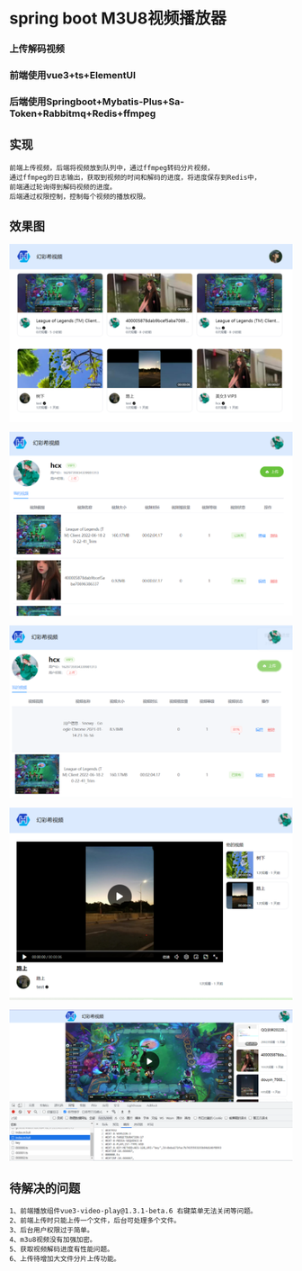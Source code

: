 # spring boot M3U8视频播放器 
### 上传解码视频
### 前端使用vue3+ts+ElementUI
### 后端使用Springboot+Mybatis-Plus+Sa-Token+Rabbitmq+Redis+ffmpeg

## 实现
    前端上传视频，后端将视频放到队列中，通过ffmpeg转码分片视频，
    通过ffmpeg的日志输出，获取到视频的时间和解码的进度，将进度保存到Redis中，
    前端通过轮询得到解码视频的进度。
    后端通过权限控制，控制每个视频的播放权限。

## 效果图

![image](static/web-1.png)

![image](static/web-2.png)

![image](static/web-3.png)

![image](static/web-4.png)

![image](static/web-5.png)

## 待解决的问题


    1、前端播放组件vue3-video-play@1.3.1-beta.6 右键菜单无法关闭等问题。
    2、前端上传时只能上传一个文件，后台可处理多个文件。
    3、后台用户权限过于简单。
    4、m3u8视频没有加强加密。
    5、获取视频解码进度有性能问题。
    6、上传待增加大文件分片上传功能。
